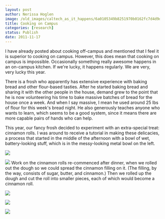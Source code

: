 ```yaml
---
layout: post
author: Nerissa Hoglen
image: /old_images/caltech_as_it_happens/6a0105349b8251970b0162fc7d4d9d970d.jpg
title: Cooking on Campus
categories: [research]
status: Publish
date: 2011-11-17
---
```



I have already posted about cooking off-campus and mentioned that I feel it is superior to cooking on campus. However, this does mean that cooking on campus is impossible. Occasionally something really awesome happens in an on-campus kitchen. If we're lucky, it happens regularly. We are very, very lucky this year.

There is a frosh who apparently has extensive experience with baking bread and other flour-based tasties. After he started baking bread and sharing it with the other people in the house, demand grew to the point that he is now volunteering his time to bake massive batches of bread for the house once a week. And when I say massive, I mean he used around 25 lbs of flour for this week's bread night. He also generously teaches anyone who wants to learn, which seems to be a good system, since it means there are more capable pairs of hands who can help.

This year, our fancy frosh decided to experiment with an extra-special treat: cinnamon rolls. I was around to receive a tutorial in making these delicacies, a process that started in the middle of the afternoon with a bowl of wet, battery-looking stuff, which is in the messy-looking metal bowl on the left.


![](/old_images/caltech_as_it_happens/6a0105349b8251970b01539327e2fa970b.jpg)


![](/old_images/caltech_as_it_happens/6a0105349b8251970b015393b9560d970b.jpg)
Work on the cinnamon rolls re-commenced after dinner, when we rolled out the dough so we could spread the cinnamon filling on it. (The filling, by the way, consists of sugar, butter, and cinnamon.) Then we rolled up the dough and cut the roll into smaller pieces, each of which would become a cinnamon roll.


![](/old_images/caltech_as_it_happens/6a0105349b8251970b015436fb744e970c.jpg)


![](/old_images/caltech_as_it_happens/6a0105349b8251970b01539327fd23970b.jpg)


![](/old_images/caltech_as_it_happens/6a0105349b8251970b0162fc7d800e970d.jpg)
